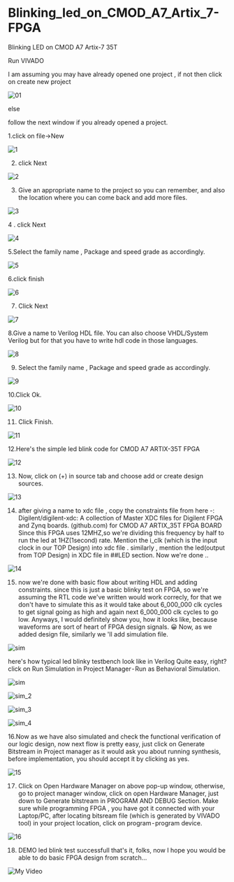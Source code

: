 # Blinking_led_on_CMOD_A7_Artix_7-FPGA
Blinking LED on CMOD A7 Artix-7 35T

Run VIVADO

I am assuming you may have already opened one project , if not then click on create new project


![01](https://user-images.githubusercontent.com/98607828/225977020-ee7f008a-b02f-4dac-9c61-df75a94231d5.jpg)


else

follow the next window if you already opened a project.

1.click on file->New

![1](https://user-images.githubusercontent.com/98607828/225977035-8bc01f1f-c4de-49f2-b3a6-65266a00466d.jpg)

  
2. click Next

 ![2](https://user-images.githubusercontent.com/98607828/225977298-ea52197a-dfb6-46d0-992c-9549622328e8.jpg)

 
3. Give an appropriate name to the project so you can remember, and also the location where you can come back and add more files.

![3](https://user-images.githubusercontent.com/98607828/225977345-63a67884-c7b1-4bd2-afb5-f1a241969294.jpg)

4 . click Next

![4](https://user-images.githubusercontent.com/98607828/225977417-6d778de9-311c-4866-af79-9c63bc4745a3.jpg)

5.Select the family name , Package and speed grade as accordingly.

![5](https://user-images.githubusercontent.com/98607828/225977518-2b7ee665-7553-47ab-9645-1ae96ed8c3b4.jpg)



6.click finish

![6](https://user-images.githubusercontent.com/98607828/225977683-15026cde-c50d-4228-aeec-843d7e063246.jpg)


7. Click Next

![7](https://user-images.githubusercontent.com/98607828/225977785-b9cc5851-acb7-4372-a60a-b6a6ade30226.jpg)

8.Give a name to Verilog HDL file. You can also choose VHDL/System Verilog but for that you have to write hdl code in those languages.

  ![8](https://user-images.githubusercontent.com/98607828/225977844-414071bd-7da6-4028-9861-60dcffc0eafd.jpg)


9. Select the family name , Package and speed grade as accordingly.

![9](https://user-images.githubusercontent.com/98607828/225977921-52b4d8ed-d6a7-41b4-a524-975393c4a346.jpg)


10.Click Ok.

![10](https://user-images.githubusercontent.com/98607828/225977973-47e30343-a0f1-42ed-9ccd-587fbf125da1.jpg)

11. Click Finish.

![11](https://user-images.githubusercontent.com/98607828/225978089-88201c90-f41e-4f3d-8828-2aff822797aa.jpg)


12.Here's the simple led blink code for CMOD A7 ARTIX-35T FPGA

  ![12](https://user-images.githubusercontent.com/98607828/225978153-38b24f94-4504-42cf-b36a-a482df28d46b.jpg)




13. Now, click on (+) in source tab and choose add or create design sources.


![13](https://user-images.githubusercontent.com/98607828/225978361-8f9bd540-61ae-4c08-8610-e60512f45498.jpg)


14. after giving a name to xdc file , copy the constraints file from here -:
Digilent/digilent-xdc: A collection of Master XDC files for Digilent FPGA and Zynq boards. (github.com)
for CMOD A7 ARTIX_35T FPGA BOARD
Since this FPGA uses 12MHZ,so we're dividing this frequency by half to run the led at 1HZ(1second) rate.
Mention the i_clk (which is the input clock in our TOP Design) into xdc file .
similarly , mention the led(output from TOP Design) in XDC file in ##LED section.
Now we're done ..

![14](https://user-images.githubusercontent.com/98607828/225978408-c9840f8e-0dba-4c01-9f62-d2785d15e46c.jpg)


15. now we're done with basic flow about writing HDL and adding constraints.
since this is just a basic blinky test on FPGA, so we're assuming the RTL code we've written would work correcly, for that we don't have to simulate this as it would take about 6_000_000 clk cycles to get signal going as high and again next 6_000_000 clk cycles to go low.
Anyways, I would definitely show you, how it looks like, because waveforms are sort of heart of FPGA design signals. 😀
Now, as we added design file, similarly we 'll add simulation file.

![sim](https://user-images.githubusercontent.com/98607828/225980342-a5689962-56a0-479a-9a3f-d9f676724e08.jpg)

 
 here's how typical led blinky testbench look like in Verilog
Quite easy, right?
click on Run Simulation in Project Manager - Run as Behavioral Simulation.

![sim](https://user-images.githubusercontent.com/98607828/225978810-780e9210-8bfd-4141-bb2e-f6c6064103d7.jpg)


![sim_2](https://user-images.githubusercontent.com/98607828/225978790-ae898dbe-f74c-4203-9342-15c5fed21294.jpg)

![sim_3](https://user-images.githubusercontent.com/98607828/225978823-9421de1e-0bd3-453b-b492-5d7c5c6e504f.jpg)

![sim_4](https://user-images.githubusercontent.com/98607828/225978858-661d9bfb-c5db-4be2-8856-4d4fcbbf456b.jpg)


16.Now as we have also simulated and check the functional verification of our logic design, now next flow is pretty easy, just click on Generate Bitstream in Project manager as it would ask you about running synthesis, before implementation, you should accept it by clicking as yes.

![15](https://user-images.githubusercontent.com/98607828/225980396-0a83f496-53cd-42f3-bd17-f3c982c4414c.jpg)




17.  Click on Open Hardware Manager on above pop-up window, otherwise, go to project manager window, click on open Hardware Manager, just down to Generate bitstream in PROGRAM AND DEBUG Section.
Make sure while programming FPGA , you have got it connected with your Laptop/PC, after locating bitsream file (which is generated by VIVADO tool) in your project location, click on program - program device.



![16](https://user-images.githubusercontent.com/98607828/225979779-f0a608cc-2209-44ba-9da7-6be304c8ea5a.jpg)

18. DEMO
led blink test successfull that's it, folks, now I hope you would be able to do basic FPGA design from scratch...
   
![My Video](https://user-images.githubusercontent.com/98607828/225979984-65ded42a-8dc9-4904-bf22-6f9115df8694.gif)




